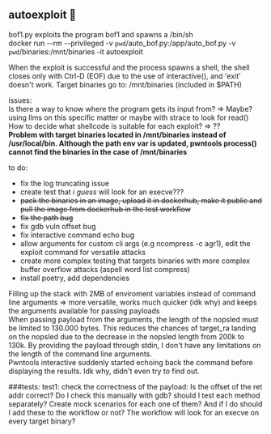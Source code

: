 ## autoexploit 💖

bof1.py exploits the program bof1 and spawns a /bin/sh<br />
docker run --rm --privileged -v `pwd`/auto_bof.py:/app/auto_bof.py -v `pwd`/binaries:/mnt/binaries -it autoexploit

When the exploit is successful and the process spawns a shell, the shell closes only with Ctrl-D (EOF) due to the use of interactive(), and 'exit' doesn't work.
Target binaries go to: /mnt/binaries (included in $PATH)

issues:<br />
Is there a way to know where the program gets its input from? => Maybe? using llms on this specific matter or maybe with strace to look for read()<br />
How to decide what shellcode is suitable for each exploit? => ??<br />
**Problem with target binaries located in /mnt/binaries instead of /usr/local/bin. Although the path env var is updated, pwntools process() cannot find the binaries in the case of /mnt/binaries**

to do:<br />
- fix the log truncating issue<br />
- create test that _i guess_ will look for an execve??? <br />
- <del>pack the binaries in an image, upload it in dockerhub, make it public and pull the image from dockerhub in the test workflow</del><br />
- <del>fix the path bug</del><br />
- fix gdb vuln offset bug <br />
- fix interactive command echo bug<br />
- allow arguments for custom cli args (e.g ncompress -c agr1), edit the exploit command for versatile attacks<br />
- create more complex testing that targets binaries with more complex buffer overflow attacks (aspell word list compress)<br />
- install poetry, add dependencies<br />


Filling up the stack with 2MB of enviroment variables instead of command line arguments => more versatile, works much quicker (idk why) and keeps the arguments available for passing payloads<br />
When passing payload from the arguments, the length of the nopsled must be limited to 130.000 bytes. This reduces the chances of target_ra landing on the nopsled due to the decrease in the nopsled length from 200k to 130k. By providing the payload through stdin, I don't have any limitations on the length of the command line arguments.<br />
Pwntools interactive suddenly started echoing back the command before displaying the results. Idk why, didn't even try to find out.


###tests:
test1: check the correctness of the payload: Is the offset of the ret addr correct? Do I check this manually with gdb?
should I test each method separately? Create mock scenarios for each one of them? And if I do should I add these to the workflow or not? The workflow will look for an execve on every target binary? 